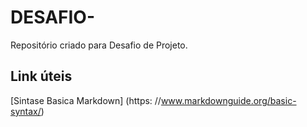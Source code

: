 # DESAFIO-
Repositório criado para Desafio de Projeto.

## Link úteis 
[Sintase Basica Markdown] (https: //www.markdownguide.org/basic-syntax/)

